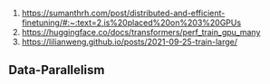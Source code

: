 1. https://sumanthrh.com/post/distributed-and-efficient-finetuning/#:~:text=2,is%20placed%20on%203%20GPUs
2. https://huggingface.co/docs/transformers/perf_train_gpu_many
3. https://lilianweng.github.io/posts/2021-09-25-train-large/

## Data-Parallelism

